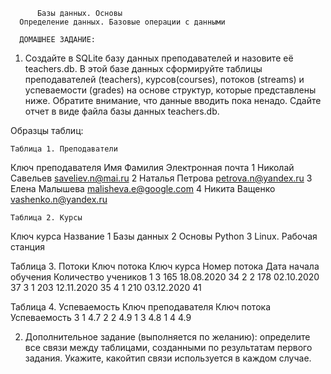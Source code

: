           Базы данных. Основы
      Определение данных. Базовые операции с данными

      ДОМАШНЕЕ ЗАДАНИЕ:
  1. Создайте в SQLite базу данных преподавателей и назовите её teachers.db. В этой базе данных сформируйте таблицы преподавателей (teachers), курсов(courses), потоков (streams) и успеваемости (grades) на основе структур, которые представлены ниже. Обратите внимание, что данные вводить пока ненадо. Сдайте отчет в виде файла базы данных teachers.db.

  Образцы таблиц:

    Таблица 1. Преподаватели
  Ключ преподавателя  Имя       Фамилия     Электронная почта
  1                   Николай   Савельев    saveliev.n@mai.ru
  2                   Наталья   Петрова     petrova.n@yandex.ru
  3                   Елена     Малышева    malisheva.e@google.com
  4                   Никита    Ващенко     vashenko.n@yandex.ru

    Таблица 2. Курсы
  Ключ курса  Название
  1           Базы данных
  2           Основы Python
  3           Linux. Рабочая станция

  Таблица 3. Потоки
  Ключ потока   Ключ курса    Номер потока    Дата начала обучения    Количество учеников
  1             3             165             18.08.2020              34
  2             2             178             02.10.2020              37
  3             1             203             12.11.2020              35
  4             1             210             03.12.2020              41

  Таблица 4. Успеваемость
  Ключ преподавателя    Ключ потока   Успеваемость
  3                     1             4.7
  2                     2             4.9
  1                     3             4.8
  1                     4             4.9

  2. Дополнительное задание (выполняется по желанию): определите все связи между таблицами, созданными по результатам первого задания. Укажите, какойтип связи используется в каждом случае.
